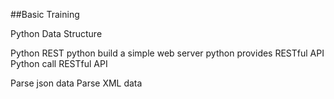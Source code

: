 ##Basic Training 

Python Data Structure

Python REST
     python build a simple web server
     python provides RESTful API
     Python call RESTful API
    
Parse json data
Parse XML data
